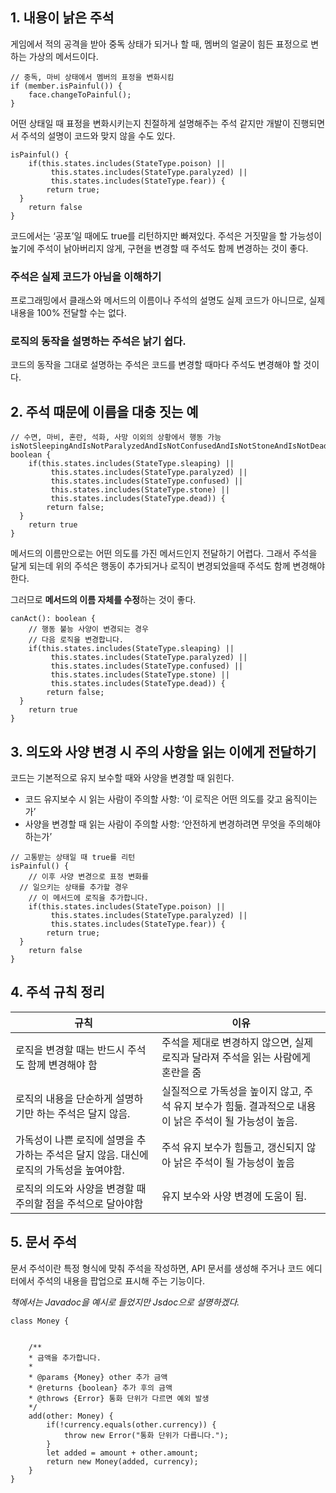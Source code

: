 ## 1. 내용이 낡은 주석

게임에서 적의 공격을 받아 중독 상태가 되거나 할 때, 멤버의 얼굴이 힘든 표정으로 변하는 가상의 메서드이다.

```tsx
// 중독, 마비 상태에서 멤버의 표정을 변화시킴
if (member.isPainful()) {
	face.changeToPainful();
}
```

어떤 상태일 때 표정을 변화시키는지 친절하게 설명해주는 주석 같지만 개발이 진행되면서 주석의 설명이 코드와 맞지 않을 수도 있다.

```tsx
isPainful() {
	if(this.states.includes(StateType.poison) || 
		 this.states.includes(StateType.paralyzed) ||
		 this.states.includes(StateType.fear)) {
		return true;
  }
	return false
}
```

코드에서는 ‘공포’일 때에도 true를 리턴하지만 빠져있다. 주석은 거짓말을 할 가능성이 높기에 주석이 낡아버리지 않게, 구현을 변경할 때 주석도 함께 변경하는 것이 좋다.

### 주석은 실제 코드가 아님을 이해하기

프로그래밍에서 클래스와 메서드의 이름이나 주석의 설명도 실제 코드가 아니므로, 실제 내용을 100% 전달할 수는 없다.

### 로직의 동작을 설명하는 주석은 낡기 쉽다.

코드의 동작을 그대로 설명하는 주석은 코드를 변경할 때마다 주석도 변경해야 할 것이다.

## 2. 주석 때문에 이름을 대충 짓는 예

```tsx
// 수면, 마비, 혼란, 석화, 사망 이외의 상황에서 행동 가능
isNotSleepingAndIsNotParalyzedAndIsNotConfusedAndIsNotStoneAndIsNotDead(): boolean {
	if(this.states.includes(StateType.sleaping) || 
		 this.states.includes(StateType.paralyzed) ||
		 this.states.includes(StateType.confused) ||
		 this.states.includes(StateType.stone) || 
		 this.states.includes(StateType.dead)) {
		return false;
  }
	return true
}
```

메서드의 이름만으로는 어떤 의도를 가진 메서드인지 전달하기 어렵다. 그래서 주석을 달게 되는데 위의 주석은 행동이 추가되거나 로직이 변경되었을때 주석도 함께 변경해야한다. 

그러므로 **메서드의 이름 자체를 수정**하는 것이 좋다.

```tsx
canAct(): boolean {
	// 행동 불능 사양이 변경되는 경우
	// 다음 로직을 변경합니다.
	if(this.states.includes(StateType.sleaping) || 
		 this.states.includes(StateType.paralyzed) ||
		 this.states.includes(StateType.confused) ||
		 this.states.includes(StateType.stone) || 
		 this.states.includes(StateType.dead)) {
		return false;
  }
	return true
}
```

## 3. 의도와 사양 변경 시 주의 사항을 읽는 이에게 전달하기

코드는 기본적으로 유지 보수할 때와 사양을 변경할 때 읽힌다. 

- 코드 유지보수 시 읽는 사람이 주의할 사항: ‘이 로직은 어떤 의도를 갖고 움직이는가’
- 사양을 변경할 때 읽는 사람이 주의할 사항: ‘안전하게 변경하려면 무엇을 주의해야 하는가’

```tsx
// 고통받는 상태일 때 true를 리턴
isPainful() {
	// 이후 사양 변경으로 표정 변화를
  // 일으키는 상태를 추가할 경우
	// 이 메서드에 로직을 추가합니다.
	if(this.states.includes(StateType.poison) || 
		 this.states.includes(StateType.paralyzed) ||
		 this.states.includes(StateType.fear)) {
		return true;
  }
	return false
}
```

## 4. 주석 규칙 정리

| 규칙 | 이유 |
| --- | --- |
| 로직을 변경할 때는 반드시 주석도 함께 변경해야 함 | 주석을 제대로 변경하지 않으면, 실제 로직과 달라져 주석을 읽는 사람에게 혼란을 줌 |
| 로직의 내용을 단순하게 설명하기만 하는 주석은 달지 않음. | 실질적으로 가독성을 높이지 않고, 주석 유지 보수가 힘듦. 결과적으로 내용이 낡은 주석이 될 가능성이 높음. |
| 가독성이 나쁜 로직에 설명을 추가하는 주석은 달지 않음. 대신에 로직의 가독성을 높여야함. | 주석 유지 보수가 힘들고, 갱신되지 않아 낡은 주석이 될 가능성이 높음 |
| 로직의 의도와 사양을 변경할 때 주의할 점을 주석으로 달아야함 | 유지 보수와 사양 변경에 도움이 됨. |

## 5. 문서 주석

문서 주석이란 특정 형식에 맞춰 주석을 작성하면, API 문서를 생성해 주거나 코드 에디터에서 주석의 내용을 팝업으로 표시해 주는 기능이다.

*책에서는 Javadoc을 예시로 들었지만 Jsdoc으로 설명하겠다.*

```tsx
class Money {
	

	/**
	* 금액을 추가합니다.
	* 
	* @params {Money} other 추가 금액
	* @returns {boolean} 추가 후의 금액
	* @throws {Error} 통화 단위가 다르면 예외 발생
	*/
	add(other: Money) {
		if(!currency.equals(other.currency)) {
			throw new Error("통화 단위가 다릅니다.");
		}
		let added = amount + other.amount;
		return new Money(added, currency);
	}
}
```